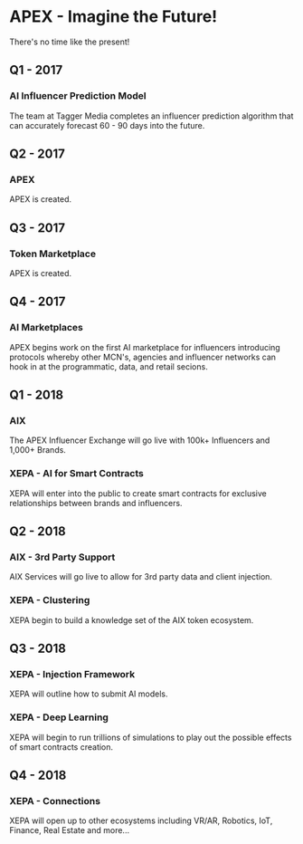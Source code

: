 
# APEX - Imagine the Future!

There's no time like the present!

## Q1 - 2017

### AI Influencer Prediction Model

The team at Tagger Media completes an influencer prediction algorithm that can accurately forecast 60 - 90 days into the future.  

## Q2 - 2017

### APEX 

APEX is created.  

## Q3 - 2017

### Token Marketplace 

APEX is created.  

## Q4 - 2017

### AI Marketplaces

APEX begins work on the first AI marketplace for influencers introducing protocols whereby other MCN's, agencies and influencer networks can hook in at the programmatic, data, and retail secions.

## Q1 - 2018

### AIX 

The APEX Influencer Exchange will go live with 100k+ Influencers and 1,000+ Brands.  

### XEPA - AI for Smart Contracts 

XEPA will enter into the public to create smart contracts for exclusive relationships between brands and influencers.

## Q2 - 2018

### AIX - 3rd Party Support

AIX Services will go live to allow for 3rd party data and client injection.

### XEPA - Clustering

XEPA begin to build a knowledge set of the AIX token ecosystem.

## Q3 - 2018

### XEPA - Injection Framework

XEPA will outline how to submit AI models.

### XEPA - Deep Learning

XEPA will begin to run trillions of simulations to play out the possible effects of smart contracts creation.
  
## Q4 - 2018

### XEPA - Connections

XEPA will open up to other ecosystems including VR/AR, Robotics, IoT, Finance, Real Estate and more...

    
